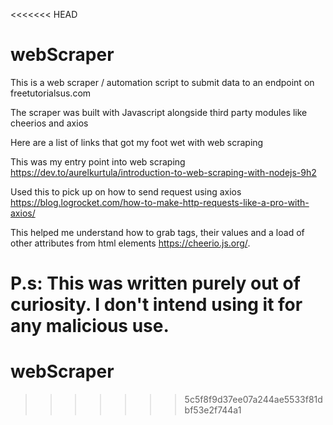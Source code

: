 <<<<<<< HEAD
# webScraper
This is a web scraper / automation script to submit data to an endpoint on freetutorialsus.com

The scraper was built with Javascript alongside third party modules like cheerios and axios

Here are a list of links that got my foot wet with web scraping 

This was my entry point into web scraping 
https://dev.to/aurelkurtula/introduction-to-web-scraping-with-nodejs-9h2

Used this to pick up on how to send request using axios
https://blog.logrocket.com/how-to-make-http-requests-like-a-pro-with-axios/

This helped me understand how to grab tags, their values and a load of other attributes from html elements
https://cheerio.js.org/.

P.s: This was written purely out of curiosity. I don't intend using it for any malicious use.
=======
# webScraper
>>>>>>> 5c5f8f9d37ee07a244ae5533f81dbf53e2f744a1
